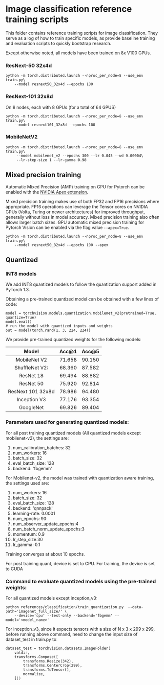 # Image classification reference training scripts

This folder contains reference training scripts for image classification.
They serve as a log of how to train specific models, as provide baseline
training and evaluation scripts to quickly bootstrap research.

Except otherwise noted, all models have been trained on 8x V100 GPUs.

### ResNext-50 32x4d
```
python -m torch.distributed.launch --nproc_per_node=8 --use_env train.py\
    --model resnext50_32x4d --epochs 100
```


### ResNext-101 32x8d

On 8 nodes, each with 8 GPUs (for a total of 64 GPUS)
```
python -m torch.distributed.launch --nproc_per_node=8 --use_env train.py\
    --model resnext101_32x8d --epochs 100
```


### MobileNetV2
```
python -m torch.distributed.launch --nproc_per_node=8 --use_env train.py\
     --model mobilenet_v2 --epochs 300 --lr 0.045 --wd 0.00004\
     --lr-step-size 1 --lr-gamma 0.98
```

## Mixed precision training
Automatic Mixed Precision (AMP) training on GPU for Pytorch can be enabled with the [NVIDIA Apex extension](https://github.com/NVIDIA/apex).

Mixed precision training makes use of both FP32 and FP16 precisions where appropriate. FP16 operations can leverage the Tensor cores on NVIDIA GPUs (Volta, Turing or newer architectures) for improved throughput, generally without loss in model accuracy. Mixed precision training also often allows larger batch sizes. GPU automatic mixed precision training for Pytorch Vision can be enabled via the flag value `--apex=True`.

```
python -m torch.distributed.launch --nproc_per_node=8 --use_env train.py\
    --model resnext50_32x4d --epochs 100 --apex
```

## Quantized
### INT8 models
We add INT8 quantized models to follow the quantization support added in PyTorch 1.3. 

Obtaining a pre-trained quantized model can be obtained with a few lines of code:
```
model = torchvision.models.quantization.mobilenet_v2(pretrained=True, quantize=True)
model.eval()
# run the model with quantized inputs and weights
out = model(torch.rand(1, 3, 224, 224))
```
We provide pre-trained quantized weights for the following models:

|       Model       |  Acc@1 |  Acc@5 |
|:-----------------:|:------:|:------:|
|    MobileNet V2   | 71.658 | 90.150 |
|   ShuffleNet V2:  | 68.360 | 87.582 |
|     ResNet 18     | 69.494 | 88.882 |
|     ResNet 50     | 75.920 | 92.814 |
| ResNext 101 32x8d | 78.986 | 94.480 |
|    Inception V3   | 77.176 | 93.354 |
|     GoogleNet     | 69.826 | 89.404 |

### Parameters used for generating quantized models:

For all post training quantized models (All quantized models except mobilenet-v2), the settings are:

1. num_calibration_batches: 32
2. num_workers: 16
3. batch_size: 32
4. eval_batch_size: 128
5. backend: 'fbgemm'

For Mobilenet-v2, the model was trained with quantization aware training, the settings used are:
1. num_workers: 16
2. batch_size: 32
3. eval_batch_size: 128
4. backend: 'qnnpack'
5. learning-rate: 0.0001
6. num_epochs: 90
7. num_observer_update_epochs:4
8. num_batch_norm_update_epochs:3
9. momentum: 0.9
10. lr_step_size:30
11. lr_gamma: 0.1

Training converges at about 10 epochs.

For post training quant, device is set to CPU. For training, the device is set to CUDA

### Command to evaluate quantized models using the pre-trained weights:
For all quantized models except inception_v3:
```
python references/classification/train_quantization.py  --data-path='imagenet_full_size/' \
    --device='cpu' --test-only --backend='fbgemm' --model='<model_name>'
```

For inception_v3, since it expects tensors with a size of N x 3 x 299 x 299, before running above command,
need to change the input size of dataset_test in train.py to:
```
dataset_test = torchvision.datasets.ImageFolder(
    valdir,
    transforms.Compose([
        transforms.Resize(342),
        transforms.CenterCrop(299),
        transforms.ToTensor(),
        normalize,
    ]))
```

